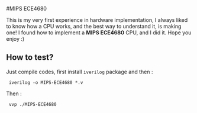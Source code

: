 #MIPS ECE4680 

This is my very first experience in hardware implementation, I always liked
to know how a CPU works, and the best way to understand it, is making one!
I found how to implement a __MIPS ECE4680__ CPU, and I did it. 
Hope you enjoy :)

## How to test?

Just compile codes, first install `iverilog` package and then :

```
 iverilog -o MIPS-ECE4680 *.v

```

Then :

```
 vvp ./MIPS-ECE4680
```
